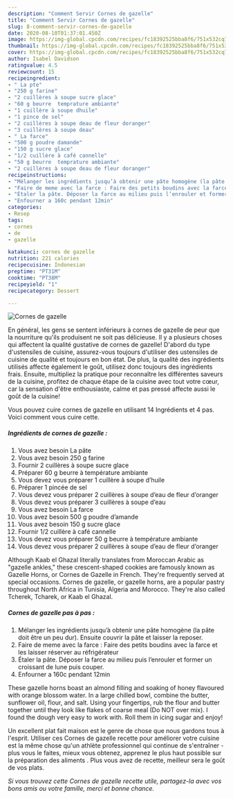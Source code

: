 ```yaml
---
description: "Comment Servir Cornes de gazelle"
title: "Comment Servir Cornes de gazelle"
slug: 8-comment-servir-cornes-de-gazelle
date: 2020-08-10T01:37:01.450Z
image: https://img-global.cpcdn.com/recipes/fc18392525bba8f6/751x532cq70/cornes-de-gazelle-photo-principale-de-la-recette.jpg
thumbnail: https://img-global.cpcdn.com/recipes/fc18392525bba8f6/751x532cq70/cornes-de-gazelle-photo-principale-de-la-recette.jpg
cover: https://img-global.cpcdn.com/recipes/fc18392525bba8f6/751x532cq70/cornes-de-gazelle-photo-principale-de-la-recette.jpg
author: Isabel Davidson
ratingvalue: 4.5
reviewcount: 15
recipeingredient:
- " La pte"
- "250 g farine"
- "2 cuillères à soupe sucre glace"
- "60 g beurre  temprature ambiante"
- "1 cuillère à soupe dhuile"
- "1 pince de sel"
- "2 cuillères à soupe deau de fleur doranger"
- "3 cuillères à soupe deau"
- " La farce"
- "500 g poudre damande"
- "150 g sucre glace"
- "1/2 cuillère à café cannelle"
- "50 g beurre  temprature ambiante"
- "2 cuillères à soupe deau de fleur doranger"
recipeinstructions:
- "Mélanger les ingrédients jusqu’à obtenir une pâte homogène (la pâte doit être un peu dur). Ensuite couvrir la pâte et laisser la reposer."
- "Faire de meme avec la farce : Faire des petits boudins avec la farce et les laisser réserver au réfrigérateur"
- "Étaler la pâte. Déposer la farce au milieu puis l’enrouler et former un croissant de lune puis couper."
- "Enfourner a 160c pendant 12min"
categories:
- Resep
tags:
- cornes
- de
- gazelle

katakunci: cornes de gazelle 
nutrition: 221 calories
recipecuisine: Indonesian
preptime: "PT31M"
cooktime: "PT38M"
recipeyield: "1"
recipecategory: Dessert

---
```



![Cornes de gazelle](https://img-global.cpcdn.com/recipes/fc18392525bba8f6/751x532cq70/cornes-de-gazelle-photo-principale-de-la-recette.jpg)

En général, les gens se sentent inférieurs à cornes de gazelle de peur que la nourriture qu'ils produisent ne soit pas délicieuse. Il y a plusieurs choses qui affectent la qualité gustative de cornes de gazelle! D'abord du type d'ustensiles de cuisine, assurez-vous toujours d'utiliser des ustensiles de cuisine de qualité et toujours en bon état. De plus, la qualité des ingrédients utilisés affecte également le goût, utilisez donc toujours des ingrédients frais. Ensuite, multipliez la pratique pour reconnaître les différentes saveurs de la cuisine, profitez de chaque étape de la cuisine avec tout votre cœur, car la sensation d'être enthousiaste, calme et pas pressé affecte aussi le goût de la cuisine!

<!--inarticleads1-->

Vous pouvez cuire cornes de gazelle en utilisant 14 Ingrédients et 4 pas. Voici comment vous cuire cette.

##### Ingrédients de cornes de gazelle :

1. Vous avez besoin  La pâte
1. Vous avez besoin 250 g farine
1. Fournir 2 cuillères à soupe sucre glace
1. Préparer 60 g beurre à température ambiante
1. Vous devez vous préparer 1 cuillère à soupe d’huile
1. Préparer 1 pincée de sel
1. Vous devez vous préparer 2 cuillères à soupe d’eau de fleur d’oranger
1. Vous devez vous préparer 3 cuillères à soupe d’eau
1. Vous avez besoin  La farce
1. Vous avez besoin 500 g poudre d’amande
1. Vous avez besoin 150 g sucre glace
1. Fournir 1/2 cuillère à café cannelle
1. Vous devez vous préparer 50 g beurre à température ambiante
1. Vous devez vous préparer 2 cuillères à soupe d’eau de fleur d’oranger


Although Kaab el Ghazal literally translates from Moroccan Arabic as &#34;gazelle ankles,&#34; these crescent-shaped cookies are famously known as Gazelle Horns, or Cornes de Gazelle in French. They&#39;re frequently served at special occasions. Cornes de gazelle, or gazelle horns, are a popular pastry throughout North Africa in Tunisia, Algeria and Morocco. They&#39;re also called Tcherek, Tcharek, or Kaab el Ghazal. 

<!--inarticleads2-->

##### Cornes de gazelle pas à pas :

1. Mélanger les ingrédients jusqu’à obtenir une pâte homogène (la pâte doit être un peu dur). Ensuite couvrir la pâte et laisser la reposer.
1. Faire de meme avec la farce : Faire des petits boudins avec la farce et les laisser réserver au réfrigérateur
1. Étaler la pâte. Déposer la farce au milieu puis l’enrouler et former un croissant de lune puis couper.
1. Enfourner a 160c pendant 12min


These gazelle horns boast an almond filling and soaking of honey flavoured with orange blossom water. In a large chilled bowl, combine the butter, sunflower oil, flour, and salt. Using your fingertips, rub the flour and butter together until they look like flakes of coarse meal (Do NOT over mix). I found the dough very easy to work with. Roll them in icing sugar and enjoy! 

<!--inarticleads1-->

<p>
Un excellent plat fait maison est le genre de chose que nous gardons tous à l'esprit. Utiliser ces Cornes de gazelle recette pour améliorer votre cuisine est la même chose qu'un athlète professionnel qui continue de s'entraîner - plus vous le faites, mieux vous obtenez, apprenez le plus haut possible sur la préparation des aliments . Plus vous avez de recette, meilleur sera le goût de vos plats.
</p>

<p>
<i>Si vous trouvez cette Cornes de gazelle recette utile, partagez-la avec vos bons amis ou votre famille, merci et bonne chance.</i>
</p>
